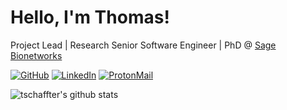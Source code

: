 # Hello, I'm Thomas!

Project Lead | Research Senior Software Engineer | PhD @ [Sage Bionetworks](https://sagebionetworks.org)

[![GitHub](https://img.shields.io/badge/GitHub-21262d?style=for-the-badge&logo=github&logoColor=white)](https://github.com/tschaffter)
[![LinkedIn](https://img.shields.io/badge/LinkedIn-0077B5?style=for-the-badge&logo=linkedin&logoColor=white)](https://www.linkedin.com/in/tschaffter/)
[![ProtonMail](https://img.shields.io/badge/ProtonMail-8B89CC?style=for-the-badge&logo=protonmail&logoColor=white)](mailto:thomas.schaffter@protonmail.com)
<!-- [![ORCID](https://img.shields.io/badge/ORCID-a6ce39?style=for-the-badge&logo=orcid&logoColor=white)](https://orcid.org/my-orcid?orcid=0000-0002-8242-9462) -->


<a href="https://github.com/tschaffter?tab=repositories">
  <img height="auto" align="left" alt="tschaffter's github stats"
        src="https://github-readme-stats.vercel.app/api?username=tschaffter&show_icons=true&theme=algolia&count_private=true" />
  <!-- NOTE: Top languages does not indicate my skill level or something like that, it's a github metric of which languages i have the most code on github. -->
</a>
